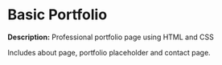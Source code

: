 # Basic Portfolio

**Description:** Professional portfolio page using HTML and CSS

Includes about page, portfolio placeholder and contact page.  
